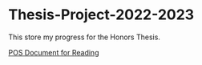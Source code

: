 # Thesis-Project-2022-2023
This store my progress for the Honors Thesis.

<a href = "https://stackabuse.com/python-for-nlp-parts-of-speech-tagging-and-named-entity-recognition/">POS Document for Reading</a>
